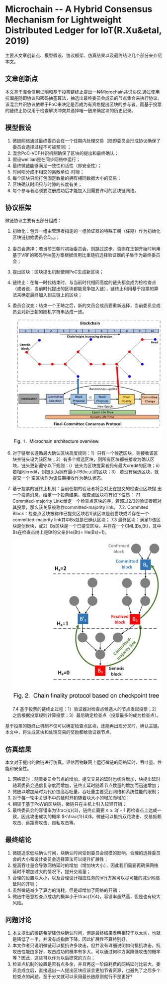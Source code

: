 # Microchain -- A Hybrid Consensus Mechanism for Lightweight Distributed Ledger for IoT(R.Xu&etal, 2019)

主要从文章创新点、模型假设、协议框架、仿真结果以及最终结论几个部分来介绍本文。

## 文章创新点

本文基于混合信用证明和基于投票链终止提出一种Microchain共识协议.通过使用抗偏差随即协议和密码抽签算法，抽选出最终委员会成员的节点集合来执行协议。该混合共识协议依赖于PoC来决定是否成为有资格提出区块的参与者。而基于投票的链终止协议用于检查解决冲突并选择唯一链来确定块的历史记录。

## 模型假设

1. 微链网络通过最终委员会在一个任期内处理交易（随即委员会形成协议确保了委员会选择过程不可被预测）；
2. 混合PoC-VCF共识机制确保了区块的提出和最终确认；
3. 假设wei'lian是在同步网络中运行；
4. 最终微链能够满足一致性和活性（即安全性）；
5. 时间呗分成不相交的离散单位-时隙；
6. 每个区块只能打包固定数量的拥有相同数据大小的交易；
7. 区块确认时间只与时隙的长度有关；
8. 每个参与者必须要注册成功后才能加入到需要许可的区块链网络。

## 协议框架

微链协议主要有五部分组成：
1. 初始化：包含一组由管理者指定的一组验证器的特殊王朝（任期）作为初始化区块链初始委员会$D_{init}$；
2. 委员会选择：若当前王朝时初始委员会，则跳过这步。否则在王朝开始时利用基于VRF的密码学抽签方案根据信用比重随机选择验证器的子集作为最终委员会；
3. 提出区块：区块提出机制使用PoC生成新区块；
4. 链终止：在每一时代结束时，与当前时代相同高度的链头都会成为检检查点（或者说，当前时代提出的区块都能竞争加入链），链终止利用基于投票的算法来确定最终加入到主链上的区块；
5. 委员会改变：结束一个王畴之后，新的文员会成员要重新选择，当前委员会成员会对新王朝的随机字符串达成一致。
   
   ![](2021-09-23-17-51-37.png)

6. 对于链增长遵循最大确认区块高度规则：1）只有一个候选区块，则接收该区块并链头设为该区块；2）有多个候选区块，则所有区块都被接收为确认区块，链头更新遵守以下规则：i）链头为区块提案者拥有最大credit的区块；ii）若相同credit，则链头为拥有最小TB(hc,ε)的区块；3） 若没有候选区块，就提交一个
空区块作为该任期接收作为确认状态。
7. 基于投票的链终止机制：当前任期的验证者将会对正在提交的检查点区块抛
出一个投票消息，给定一个投票结果，检查点区块将有如下性质：
    7.1. Commited-majority Link:给定一个检查点区块的序，若超过2/3的验证者都对其投票，那么该关系被称作committed-majority link。
    7.2. Commited Block：检查点区块被称作已提交区块若1)该区块是创世块或2)存在一个committed-majority link其中Bs就是已确认区块；
    7.3 最终区块：满足1)该区块是创世块，或2）Bs区块是一个已提交区块，并存在一个CML(Bs,Bt)，其中Bs在检查点树上是Bt的父亲(He(Bt)= He(Bs)+1)。
    
    ![](2021-09-23-18-01-26.png)
    
    7.4 基于投票的链终止过程：1）验证器对检查点候选人的节点发起投票；2）之后根据投票规则计算投票；3）最后确定检查点（投票最多的成为检查点）。

基于投票的链终止机制不仅可以确定检查点区块，还能再出现分叉时，确认主链。本文中，将生成区块和处理交易的奖励都给验证器节点。


## 仿真结果

本文对于提出的微链进行仿真，评估再物联网上运行微链的网络延时、吞吐量、性能和安全性。
1. 网络延时：随着委员会节点的增加，提交交易的延时也线性增加，块提出延时随着委员会通信复杂度而增加，链终止延时随着节点数量的增加而迅速增加；
2. 微链以增加延时为代价提高吞吐量，吞吐量主要受到网络和系统性能的限制；
3. 对于每一轮中关键不中的延时开销随着块大小的增加而增加；
4. 相较于基于PoW的区块链，微链只在主机上引入较轻开销；
5. 最终委员会的容错率为\frac{q}{3}，链终止需要 $n\geq 3f+1$ 再检查点上达成一致，因此攻击成功的概率 $<\frac{1}{4}$。微链可以抵抗双花攻击、交易抵赖攻击、远距离攻击、自私攻击等。

## 最终结论

1. 微链追求低块确认时间，块确认时间受到委员会规模的影响，合理的选择委员会的大小和设计委员会选择算法可以提升扩展性；
2. 提高吞吐量会导致网络延时的增加（增加块大小），因此我们需要再确保网络延时不增加过大的情况下，提升交易量；
3. 合理的设置块大小，以及合理设计相应任务的hi行方案可以尽可能的减少网络延时的开销；
4. 虽然微链减少了算力的消耗，但是却增加了网络的开销；
5. 微链中恶意检查点成功的概率小于\frac{1}{4}，容错率虽然高，但是也有较大风险。

## 问题讨论

1. 本文提出的微链希望降低块确认时间，但是最终结果表明相较于以太坊，也就是降低了一半，并没有成指数下降，因此扩展性不算特别好。
2. 本文作者只说明微链可以抵抗许多攻击，但并没有详细说明如何抵抗攻击，抗攻击性能由多好，攻击成功的概率有多大，可以通过何种方案降低攻击的概率等？因此，这些可以作为以后研究的方向；
3. 检查点机制的设置是否有点多余，并且再这一阶段耗费的网络延时比较大，委员会成立后，直接选出一人提出区块应该会更加节省资源，也避免了之后多个检查点的问题，至于分叉就可以采用最长链原则就行不是更好?